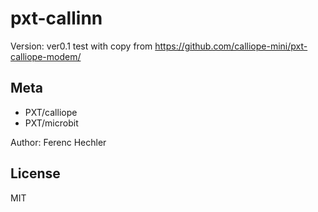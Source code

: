 # pxt-callinn

Version: ver0.1
test with copy from https://github.com/calliope-mini/pxt-calliope-modem/


## Meta

- PXT/calliope
- PXT/microbit

Author: Ferenc Hechler

## License

MIT
